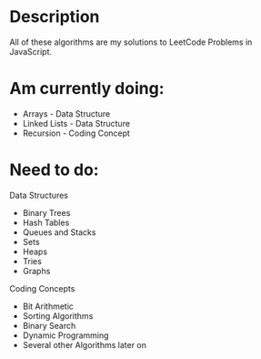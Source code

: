 # Description
All of these algorithms are my solutions to LeetCode Problems in JavaScript.

# Am currently doing:
* Arrays - Data Structure
* Linked Lists - Data Structure
* Recursion - Coding Concept

# Need to do:
Data Structures
* Binary Trees
* Hash Tables
* Queues and Stacks
* Sets
* Heaps
* Tries
* Graphs

Coding Concepts
* Bit Arithmetic
* Sorting Algorithms
* Binary Search
* Dynamic Programming
* Several other Algorithms later on
